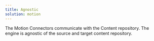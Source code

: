 ```yaml
---
title: Agnostic
solution: motion
---
```

The Motion Connectors communicate with the Content repository. The engine is agnostic of the source and target content repository.